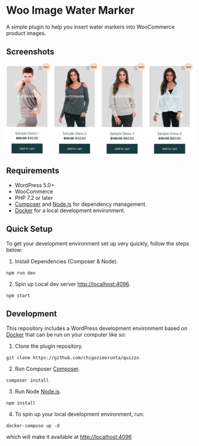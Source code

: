 # Woo Image Water Marker

A simple plugin to help you insert water markers into WooCommerce product images.

## Screenshots

![alt text](https://github.com/chigozieorunta/woo-image-water-marker/blob/master/screenshots/screenshot-1.png)

## Requirements

- WordPress 5.0+
- WooCommerce
- PHP 7.2 or later
- [Composer](https://getcomposer.org) and [Node.js](https://nodejs.org) for dependency management.
- [Docker](https://docs.docker.com/install/) for a local development environment.

## Quick Setup

To get your development environment set up very quickly, follow the steps below:

1. Install Dependencies (Composer & Node).

```
npm run dev
```

2. Spin up Local dev server [http://localhost:4096](http://localhost:4096).

```
npm start
```

## Development

This repository includes a WordPress development environment based on [Docker](https://docs.docker.com/install/) that can be run on your computer like so:

1. Clone the plugin repository.

```
git clone https://github.com/chigozieorunta/quizzo
```

2. Run Composer [Composer](https://getcomposer.org).

```
composer install
```

3. Run Node [Node.js](https://nodejs.org).

```
npm install
```

4. To spin up your local development environment, run:

```
docker-compose up -d
```

which will make it available at [http://localhost:4096](http://localhost:4096)

